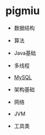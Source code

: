 # pigmiu

* 数据结构

* 算法

* Java基础

* 多线程

* [MySQL](/notes/mysql/README.md)

* 架构基础

* 网络

* JVM

* 工具类

